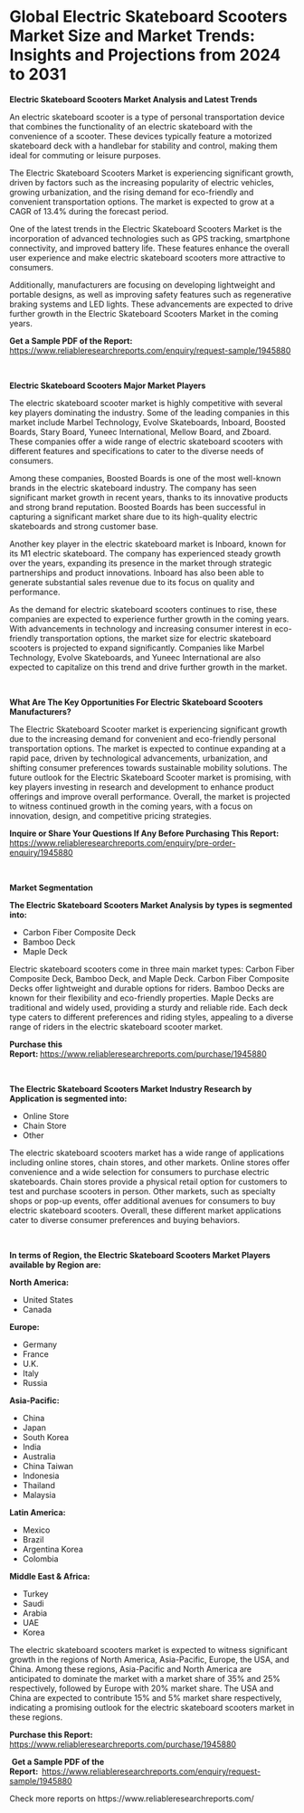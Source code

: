 <p><h1>Global Electric Skateboard Scooters Market Size and Market Trends: Insights and Projections from 2024 to 2031</h1></p><p><strong>Electric Skateboard Scooters Market Analysis and Latest Trends</strong></p>
<p><p>An electric skateboard scooter is a type of personal transportation device that combines the functionality of an electric skateboard with the convenience of a scooter. These devices typically feature a motorized skateboard deck with a handlebar for stability and control, making them ideal for commuting or leisure purposes.</p><p>The Electric Skateboard Scooters Market is experiencing significant growth, driven by factors such as the increasing popularity of electric vehicles, growing urbanization, and the rising demand for eco-friendly and convenient transportation options. The market is expected to grow at a CAGR of 13.4% during the forecast period.</p><p>One of the latest trends in the Electric Skateboard Scooters Market is the incorporation of advanced technologies such as GPS tracking, smartphone connectivity, and improved battery life. These features enhance the overall user experience and make electric skateboard scooters more attractive to consumers.</p><p>Additionally, manufacturers are focusing on developing lightweight and portable designs, as well as improving safety features such as regenerative braking systems and LED lights. These advancements are expected to drive further growth in the Electric Skateboard Scooters Market in the coming years.</p></p>
<p><strong>Get a Sample PDF of the Report:&nbsp;</strong> <a href="https://www.reliableresearchreports.com/enquiry/request-sample/1945880">https://www.reliableresearchreports.com/enquiry/request-sample/1945880</a></p>
<p>&nbsp;</p>
<p><strong>Electric Skateboard Scooters Major Market Players</strong></p>
<p><p>The electric skateboard scooter market is highly competitive with several key players dominating the industry. Some of the leading companies in this market include Marbel Technology, Evolve Skateboards, Inboard, Boosted Boards, Stary Board, Yuneec International, Mellow Board, and Zboard. These companies offer a wide range of electric skateboard scooters with different features and specifications to cater to the diverse needs of consumers.</p><p>Among these companies, Boosted Boards is one of the most well-known brands in the electric skateboard industry. The company has seen significant market growth in recent years, thanks to its innovative products and strong brand reputation. Boosted Boards has been successful in capturing a significant market share due to its high-quality electric skateboards and strong customer base.</p><p>Another key player in the electric skateboard market is Inboard, known for its M1 electric skateboard. The company has experienced steady growth over the years, expanding its presence in the market through strategic partnerships and product innovations. Inboard has also been able to generate substantial sales revenue due to its focus on quality and performance.</p><p>As the demand for electric skateboard scooters continues to rise, these companies are expected to experience further growth in the coming years. With advancements in technology and increasing consumer interest in eco-friendly transportation options, the market size for electric skateboard scooters is projected to expand significantly. Companies like Marbel Technology, Evolve Skateboards, and Yuneec International are also expected to capitalize on this trend and drive further growth in the market.</p></p>
<p>&nbsp;</p>
<p><strong>What Are The Key Opportunities For Electric Skateboard Scooters Manufacturers?</strong></p>
<p><p>The Electric Skateboard Scooter market is experiencing significant growth due to the increasing demand for convenient and eco-friendly personal transportation options. The market is expected to continue expanding at a rapid pace, driven by technological advancements, urbanization, and shifting consumer preferences towards sustainable mobility solutions. The future outlook for the Electric Skateboard Scooter market is promising, with key players investing in research and development to enhance product offerings and improve overall performance. Overall, the market is projected to witness continued growth in the coming years, with a focus on innovation, design, and competitive pricing strategies.</p></p>
<p><strong>Inquire or Share Your Questions If Any Before Purchasing This Report:</strong> <a href="https://www.reliableresearchreports.com/enquiry/pre-order-enquiry/1945880">https://www.reliableresearchreports.com/enquiry/pre-order-enquiry/1945880</a></p>
<p>&nbsp;</p>
<p><strong>Market Segmentation</strong></p>
<p><strong>The Electric Skateboard Scooters Market Analysis by types is segmented into:</strong></p>
<p><ul><li>Carbon Fiber Composite Deck</li><li>Bamboo Deck</li><li>Maple Deck</li></ul></p>
<p><p>Electric skateboard scooters come in three main market types: Carbon Fiber Composite Deck, Bamboo Deck, and Maple Deck. Carbon Fiber Composite Decks offer lightweight and durable options for riders. Bamboo Decks are known for their flexibility and eco-friendly properties. Maple Decks are traditional and widely used, providing a sturdy and reliable ride. Each deck type caters to different preferences and riding styles, appealing to a diverse range of riders in the electric skateboard scooter market.</p></p>
<p><strong>Purchase this Report:&nbsp;</strong><a href="https://www.reliableresearchreports.com/purchase/1945880">https://www.reliableresearchreports.com/purchase/1945880</a></p>
<p>&nbsp;</p>
<p><strong>The Electric Skateboard Scooters Market Industry Research by Application is segmented into:</strong></p>
<p><ul><li>Online Store</li><li>Chain Store</li><li>Other</li></ul></p>
<p><p>The electric skateboard scooters market has a wide range of applications including online stores, chain stores, and other markets. Online stores offer convenience and a wide selection for consumers to purchase electric skateboards. Chain stores provide a physical retail option for customers to test and purchase scooters in person. Other markets, such as specialty shops or pop-up events, offer additional avenues for consumers to buy electric skateboard scooters. Overall, these different market applications cater to diverse consumer preferences and buying behaviors.</p></p>
<p>&nbsp;</p>
<p><strong>In terms of Region, the Electric Skateboard Scooters Market Players available by Region are:</strong></p>
<p>
    <p> <strong> North America: </strong>
        <ul>
            <li>United States</li>
            <li>Canada</li>
        </ul>
        </p> 
    <p> <strong> Europe: </strong>
        <ul>
            <li>Germany</li>
            <li>France</li>
            <li>U.K.</li>
            <li>Italy</li>
            <li>Russia</li>
        </ul>
        </p> 
    <p> <strong> Asia-Pacific: </strong>
        <ul>
            <li>China</li>
            <li>Japan</li>
            <li>South Korea</li>
            <li>India</li>
            <li>Australia</li>
            <li>China Taiwan</li>
            <li>Indonesia</li>
            <li>Thailand</li>
            <li>Malaysia</li>
        </ul>
        </p> 
    <p> <strong> Latin America: </strong>
        <ul>
            <li>Mexico</li>
            <li>Brazil</li>
            <li>Argentina Korea</li>
            <li>Colombia</li>
        </ul>
        </p> 
    <p> <strong> Middle East & Africa: </strong>
        <ul>
            <li>Turkey</li>
            <li>Saudi</li>
            <li>Arabia</li>
            <li>UAE</li>
            <li>Korea</li>
        </ul>
    </p>
    </p>
<p><p>The electric skateboard scooters market is expected to witness significant growth in the regions of North America, Asia-Pacific, Europe, the USA, and China. Among these regions, Asia-Pacific and North America are anticipated to dominate the market with a market share of 35% and 25% respectively, followed by Europe with 20% market share. The USA and China are expected to contribute 15% and 5% market share respectively, indicating a promising outlook for the electric skateboard scooters market in these regions.</p></p>
<p><strong>Purchase this Report: </strong><a href="https://www.reliableresearchreports.com/purchase/1945880">https://www.reliableresearchreports.com/purchase/1945880</a></p>
<p>&nbsp;<strong>Get a Sample PDF of the Report:&nbsp;&nbsp;</strong><a href="https://www.reliableresearchreports.com/enquiry/request-sample/1945880">https://www.reliableresearchreports.com/enquiry/request-sample/1945880</a></p>
<p><strong></strong></p>
<p>Check more reports on https://www.reliableresearchreports.com/</p>